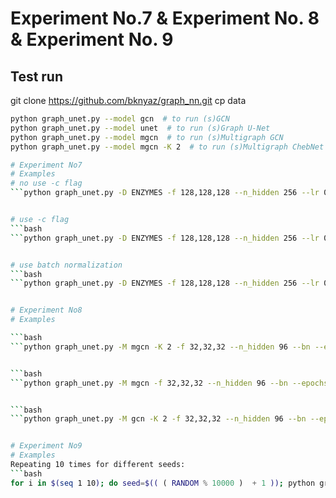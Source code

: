 # Experiment No.7 & Experiment No. 8 & Experiment No. 9

## Test run
git clone https://github.com/bknyaz/graph_nn.git
cp data

```bash
python graph_unet.py --model gcn  # to run (s)GCN
python graph_unet.py --model unet  # to run (s)Graph U-Net
python graph_unet.py --model mgcn  # to run (s)Multigraph GCN
python graph_unet.py --model mgcn -K 2  # to run (s)Multigraph ChebNet with filter scale K = 2
```


```bash
# Experiment No7
# Examples
# no use -c flag
```python graph_unet.py -D ENZYMES -f 128,128,128 --n_hidden 256 --lr 0.0005 --epochs 100 --lr_decay_step 150 -g


# use -c flag
```bash
```python graph_unet.py -D ENZYMES -f 128,128,128 --n_hidden 256 --lr 0.0005 --c --epochs 100 --lr_decay_step 150 -g


# use batch normalization
```bash
```python graph_unet.py -D ENZYMES -f 128,128,128 --n_hidden 256 --lr 0.0005 --c --bn --epochs 100 --lr_decay_step 150 -g


# Experiment No8
# Examples

```bash
```python graph_unet.py -M mgcn -K 2 -f 32,32,32 --n_hidden 96 --bn --epochs 50 --lr_decay_steps 25,35,45 --lr 0.001


```bash
```python graph_unet.py -M mgcn -f 32,32,32 --n_hidden 96 --bn --epochs 50 --lr_decay_steps 25,35,45 --lr 0.001


```bash
```python graph_unet.py -M gcn -K 2 -f 32,32,32 --n_hidden 96 --bn --epochs 50 --lr_decay_steps 25,35,45 --lr 0.001


# Experiment No9
# Examples
Repeating 10 times for different seeds:
```bash
for i in $(seq 1 10); do seed=$(( ( RANDOM % 10000 )  + 1 )); python graph_unet.py --model gcn --seed $seed | tee logs/gcn_proteins_"$i".log; done
